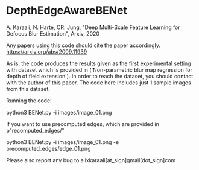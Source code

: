 # DepthEdgeAwareBENet

A. Karaali, N. Harte, CR. Jung, "Deep Multi-Scale Feature Learning for Defocus Blur Estimation", Arxiv, 2020

Any papers using this code should cite the paper accordingly. 
https://arxiv.org/abs/2009.11939

As is, the code produces the results given as the first experimental setting with dataset which is provided in ('Non-parametric blur map regression for depth of field extension'). In order to reach the dataset, you should contact with the author of this paper. The code here includes just 1 sample images from this dataset.

Running the code:

python3 BENet.py -i images/image_01.png

If you want to use precomputed edges, which are provided in p"recomputed_edges/"

python3 BENet.py -i images/image_01.png -e precomputed_edges/edge_01.png 


Please also report any bug to alixkaraali[at_sign]gmail[dot_sign]com

